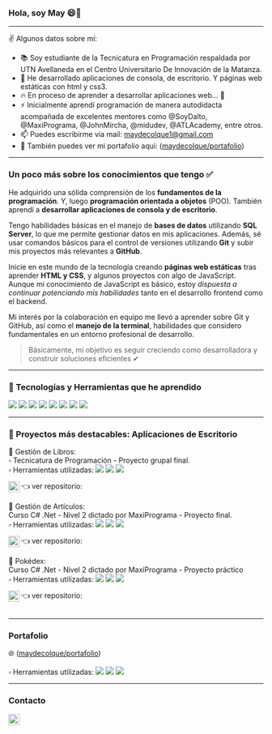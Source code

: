 ### Hola, soy May 😄🌸
---
✌ Algunos datos sobre mí:
  - 📚 Soy estudiante de la Tecnicatura en Programación respaldada por UTN Avellaneda en el Centro Universitario De Innovación de la Matanza. 
  - 👾 He desarrollado aplicaciones de consola, de escritorio. Y páginas web estáticas con html y css3.
  - 🔥 En proceso de aprender a desarrollar aplicaciones web... 🙌
  - ⚡ Inicialmente aprendí programación de manera autodidacta acompañada de excelentes mentores como @SoyDalto, @MaxiPrograma, @JohnMircha, @midudev, @ATLAcademy, entre otros.
  - 📫 Puedes escribirme via mail: maydecolque1@gmail.com
  - 🔗 También puedes ver mi portafolio aquí: ([maydecolque/portafolio](https://maydecolque.github.io/portafolio/))  
---
### Un poco más sobre los conocimientos que tengo ✅
He adquirido una sólida comprensión de los **fundamentos de la programación**. Y, luego **programación orientada a objetos** (POO). También aprendí a **desarrollar aplicaciones de consola y de escritorio**.

Tengo habilidades básicas en el manejo de **bases de datos** utilizando **SQL Server**, lo que me permite gestionar datos en mis aplicaciones. Además, sé usar comandos básicos para el control de versiones utilizando **Git** y subir mis proyectos más relevantes a **GitHub**.

Inicie en este mundo de la tecnología creando **páginas web estáticas** tras aprender **HTML y CSS**, y algunos proyectos con algo de JavaScript. Aunque mi conocimiento de JavaScript es básico, estoy _dispuesta a continuar potenciando mis habilidades_ tanto en el desarrollo frontend como el backend. 

Mi interés por la colaboración en equipo me llevó a aprender sobre Git y GitHub, así como el **manejo de la terminal**, habilidades que considero fundamentales en un entorno profesional de desarrollo.

> Básicamente, mi objetivo es seguir creciendo como desarrolladora y construir soluciones eficientes ✔
 
---

### 🔴 Tecnologías y Herramientas que he aprendido 

<img src = "https://img.shields.io/badge/-HTML5-E34F26?style=flat&logo=html5&logoColor=white"> <img src = "https://img.shields.io/badge/-CSS3-1572B6?style=flat&logo=css3&logoColor=white"> <img src="http://img.shields.io/badge/-CSharp-007ACC?style=flat&logo=C%20Sharp&logoColor=white"> <img src="https://img.shields.io/badge/-SQLServer-F29111?style=flat&logo=sqlserver&logoColor=FFFFFF"> <img src="http://img.shields.io/badge/-Github-000000?style=flat&logo=github&logoColor=FFFFFF"> <img src="http://img.shields.io/badge/-Git-F1502F?style=flat&logo=git&logoColor=FFFFFF"> <img src="http://img.shields.io/badge/-VS%20Code-007ACC?style=flat&logo=visual%20studio%20code&logoColor=white"> <img src="http://img.shields.io/badge/-VS-007ACC?style=flat&logo=visual%20studio&logoColor=white">

---

### 💎 Proyectos más destacables: Aplicaciones de Escritorio
💠 Gestión de Libros: </br>
    ▫ Tecnicatura de Programación - Proyecto grupal final. </br>
    ▫ Herramientas utilizadas:  <img src="http://img.shields.io/badge/-CSharp-007ACC?style=flat&logo=C%20Sharp&logoColor=white"> <img src="https://img.shields.io/badge/-SQLServer-F29111?style=flat&logo=sqlserver&logoColor=FFFFFF"> <img src="http://img.shields.io/badge/-VS-007ACC?style=flat&logo=visual%20studio&logoColor=white"> 

  👈 ver repositorio: [<img align="left" alt="App: Gestión de Libros" width="22px" src="https://cdn.jsdelivr.net/npm/simple-icons@v3/icons/github.svg" />][RepositorioLibros] </br></br>
💠 Gestión de Artículos: </br>
  Curso C# .Net - Nivel 2 dictado por MaxiPrograma - Proyecto final. </br>
  ▫ Herramientas utilizadas:  <img src="http://img.shields.io/badge/-CSharp-007ACC?style=flat&logo=C%20Sharp&logoColor=white"> <img src="https://img.shields.io/badge/-SQLServer-F29111?style=flat&logo=sqlserver&logoColor=FFFFFF"> <img src="http://img.shields.io/badge/-VS-007ACC?style=flat&logo=visual%20studio&logoColor=white"> 
   
  👈 ver repositorio: [<img align="left" alt="App: Gestión de Libros" width="22px" src="https://cdn.jsdelivr.net/npm/simple-icons@v3/icons/github.svg" />][RepositorioArticulos] </br></br>
💠 Pokédex:</br>
  Curso C# .Net - Nivel 2 dictado por MaxiPrograma - Proyecto práctico </br>
  ▫ Herramientas utilizadas:  <img src="http://img.shields.io/badge/-CSharp-007ACC?style=flat&logo=C%20Sharp&logoColor=white"> <img src="https://img.shields.io/badge/-SQLServer-F29111?style=flat&logo=sqlserver&logoColor=FFFFFF"> <img src="http://img.shields.io/badge/-VS-007ACC?style=flat&logo=visual%20studio&logoColor=white"> 
   
  👈 ver repositorio: [<img align="left" alt="App: Gestión de Libros" width="22px" src="https://cdn.jsdelivr.net/npm/simple-icons@v3/icons/github.svg" />][RepositorioPokedex] </br></br>

---

### Portafolio
🌐 ([maydecolque/portafolio](https://maydecolque.github.io/portafolio/))  </br></br>
▫ Herramientas utilizadas: <img src = "https://img.shields.io/badge/-HTML5-E34F26?style=flat&logo=html5&logoColor=white"> <img src = "https://img.shields.io/badge/-CSS3-1572B6?style=flat&logo=css3&logoColor=white"> <img src="http://img.shields.io/badge/-VS%20Code-007ACC?style=flat&logo=visual%20studio%20code&logoColor=white">

---
### Contacto

[<img align="left" alt="MaydeColque | LinkedIn" width="22px" src="https://cdn.jsdelivr.net/npm/simple-icons@v3/icons/linkedin.svg" />][linkedin] </br>




<!-- Urls de los icons -->

[RepositorioLibros]: https://github.com/MaydeColque/Productos_Libros
[RepositorioArticulos]: https://github.com/MaydeColque/TrabajoFinalNivel2
[RepositorioPokedex]: https://github.com/MaydeColque/Pokedex-Proyecto
[linkedin]: https://www.linkedin.com/in/mayde-colque/
